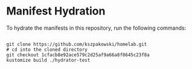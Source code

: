 
# Manifest Hydration

To hydrate the manifests in this repository, run the following commands:

```shell

git clone https://github.com/kszpakowski/homelab.git
# cd into the cloned directory
git checkout 1cfacb8e92ace579c2d25af9a66a8f8645c23f8a
kustomize build ./hydrator-test
```